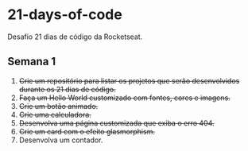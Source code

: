 # 21-days-of-code
Desafio 21 dias de código da Rocketseat.

## Semana 1
1. ~~Crie um repositório para listar os projetos que serão desenvolvidos durante os 21 dias de código.~~
2. ~~Faça um Hello World customizado com fontes, cores e imagens.~~
3. ~~Crie um botão animado.~~
4. ~~Crie uma calculadora.~~
5. ~~Desenvolva uma página customizada que exiba o erro 404.~~
6. ~~Crie um card com o efeito glasmorphism.~~
7. Desenvolva um contador.

